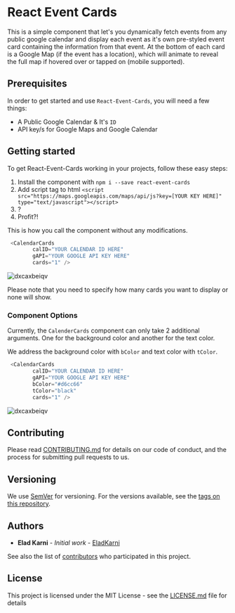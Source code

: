 # React Event Cards

This is a simple component that let's you dynamically fetch events from any public google calendar and display each event as it's own pre-styled event card containing the information from that event. At the bottom of each card is a Google Map (if the event has a location), which will animate to reveal the full map if hovered over or tapped on (mobile supported).

## Prerequisites

In order to get started and use `React-Event-Cards`, you will need a few things:
* A Public Google Calendar & It's `ID`
* API key/s for Google Maps and Google Calendar

## Getting started

To get React-Event-Cards working in your projects, follow these easy steps:

1. Install the component with `npm i --save react-event-cards`
2. Add script tag to html `<script src="https://maps.googleapis.com/maps/api/js?key=[YOUR KEY HERE]" type="text/javascript"></script>`
3. ?
4. Profit?!

This is how you call the component without any modifications.

```javascript
 <CalendarCards
        calID="YOUR CALENDAR ID HERE"
        gAPI="YOUR GOOGLE API KEY HERE"
        cards="1" />
```

![dxcaxbeiqv](https://i.imgur.com/sBsFzqw.gif)


Please note that you need to specify how many cards you want to display or none will show.

### Component Options

Currently, the `CalenderCards` component can only take 2 additional arguments. One for the background color and another for the text color.

We address the background color with `bColor` and text color with `tColor`.

```javascript
 <CalendarCards
        calID="YOUR CALENDAR ID HERE"
        gAPI="YOUR GOOGLE API KEY HERE"
        bColor="#d6cc66"
        tColor="black"
        cards="1" />
```

![dxcaxbeiqv](https://i.imgur.com/hWH7d1y.gif)

## Contributing

Please read [CONTRIBUTING.md](https://gist.github.com/PurpleBooth/b24679402957c63ec426) for details on our code of conduct, and the process for submitting pull requests to us.

## Versioning

We use [SemVer](http://semver.org/) for versioning. For the versions available, see the [tags on this repository](https://github.com/your/project/tags). 

## Authors

* **Elad Karni** - *Initial work* - [EladKarni](https://github.com/EladKarni)

See also the list of [contributors](https://github.com/your/project/contributors) who participated in this project.

## License

This project is licensed under the MIT License - see the [LICENSE.md](LICENSE.md) file for details
